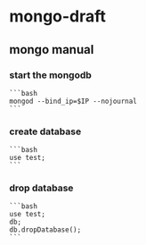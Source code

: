 # mongo-draft

## mongo manual

### start the mongodb

    ```bash
    mongod --bind_ip=$IP --nojournal
    ```
### create database

    ```bash
    use test;
    ```
### drop database

    ```bash
    use test;
    db;
    db.dropDatabase();
    ```
